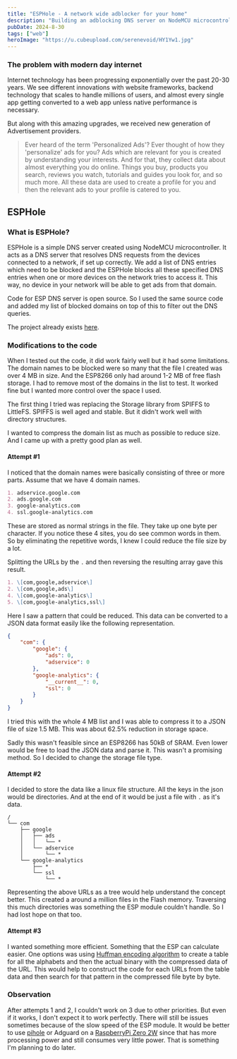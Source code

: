 ```yaml
---
title: "ESPHole - A network wide adblocker for your home"
description: "Building an adblocking DNS server on NodeMCU microcontroller"
pubDate: 2024-8-30
tags: ["web"]
heroImage: "https://u.cubeupload.com/serenevoid/HY1Yw1.jpg"
---
```

### The problem with modern day internet

Internet technology has been progressing exponentially over the past 20-30 years.
We see different innovations with website frameworks, backend technology that scales
to handle millions of users, and almost every single app getting converted to a
web app unless native performance is necessary.

But along with this amazing upgrades, we received new generation of Advertisement
providers. 
> Ever heard of the term 'Personalized Ads'? Ever thought of how they 'personalize'
ads for you?
Ads which are relevant for you is created by understanding your interests. And for that,
they collect data about almost everything you do online. Things you buy, products you search,
reviews you watch, tutorials and guides you look for, and so much more. All these data are
used to create a profile for you and then the relevant ads to your profile is catered to you.

## ESPHole

### What is ESPHole?
ESPHole is a simple DNS server created using NodeMCU microcontroller. It acts as a DNS server
that resolves DNS requests from the devices connected to a network, if set up correctly.
We add a list of DNS entries which need to be blocked and the ESPHole blocks all these
specified DNS entries when one or more devices on the network tries to access it.
This way, no device in your network will be able to get ads from that domain.

Code for ESP DNS server is open source. So I used the same source code and added
my list of blocked domains on top of this to filter out the DNS queries.

The project already exists [here](https://github.com/rubfi/esphole).

### Modifications to the code
When I tested out the code, it did work fairly well but it had some limitations.
The domain names to be blocked were so many that the file I created was over 4 MB in
size. And the ESP8266 only had around 1-2 MB of free flash storage. I had to remove most of the
domains in the list to test. It worked fine but I wanted more control over the space I used.

The first thing I tried was replacing the Storage library from SPIFFS to LittleFS.
SPIFFS is well aged and stable. But it didn't work well with directory structures.

I wanted to compress the domain list as much as possible to reduce size. And I came up
with a pretty good plan as well.

#### Attempt \#1
I noticed that the domain names were basically consisting of three or more parts.
Assume that we have 4 domain names.
``` markdown
1. adservice.google.com
2. ads.google.com
3. google-analytics.com
4. ssl.google-analytics.com
```
These are stored as normal strings in the file. They take up one byte per character.
If you notice these 4 sites, you do see common words in them. So by eliminating the
repetitive words, I knew I could reduce the file size by a lot.

Splitting the URLs by the `.` and then reversing the resulting array gave this result.
``` markdown
1. \[com,google,adservice\]
2. \[com,google,ads\]
4. \[com,google-analytics\]
5. \[com,google-analytics,ssl\]
```
Here I saw a pattern that could be reduced. This data can be converted to a JSON data
format easily like the following representation.
```json
{
    "com": {
        "google": {
            "ads": 0,
            "adservice": 0
        },
        "google-analytics": {
            "__current__": 0,
            "ssl": 0
        }
    }
}
```
I tried this with the whole 4 MB list and I was able to compress it to a JSON file
of size 1.5 MB. This was about 62.5% reduction in storage space.

Sadly this wasn't feasible since an ESP8266 has 50kB of SRAM. Even lower would be free
to load the JSON data and parse it. This wasn't a promising method. So I decided to
change the storage file type.

#### Attempt \#2

I decided to store the data like a linux file structure. All the keys in the json would be directories.
And at the end of it would be just a file with `.` as it's data.
```text
/
└── com
    ├── google
    │   ├── ads
    │   │   └── *
    │   └── adservice
    │       └── *
    └── google-analytics
        ├── *
        └── ssl
            └── *
```
Representing the above URLs as a tree would help understand the concept better.
This created a around a million files in the Flash memory. Traversing this much
directories was something the ESP module couldn't handle. So I had lost hope on
that too.

#### Attempt \#3

I wanted something more efficient. Something that the ESP can calculate easier.
One options was using [Huffman encoding algorithm](https://web.stanford.edu/class/archive/cs/cs106b/cs106b.1206/lectures/huffman-coding/) to create a table for all the alphabets and then
the actual binary with the compressed data of the URL. This would help to construct the code
for each URLs from the table data and then search for that pattern in the compressed file byte by byte.

### Observation

After attempts 1 and 2, I couldn't work on 3 due to other priorities. But even if it
works, I don't expect it to work perfectly. There will still be issues sometimes because
of the slow speed of the ESP module. It would be better to use [pihole](https://pi-hole.net/) or
Adguard on a [RaspberryPi Zero 2W](https://www.raspberrypi.com/products/raspberry-pi-zero-2-w/) since that has more processing power
and still consumes very little power. That is something I'm planning to do later.
